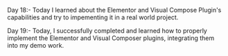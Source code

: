 Day 18:- Today I learned about the Elementor and Visual Compose Plugin's capabilities and try to impementing it in a real world project.


Day 19:- Today, I successfully completed and learned how to properly implement the Elementor and Visual Composer plugins, integrating them into my demo work.

